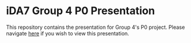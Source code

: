 # iDA7 Group 4 P0 Presentation

This repository contains the presentation for Group 4's P0 project. Please navigate [here](http://danmeakin.github.io/p0-presentation) if you wish to view this presentation.
